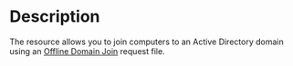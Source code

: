 # Description

The resource allows you to join computers to an Active Directory domain using an
[Offline Domain Join](https://technet.microsoft.com/en-us/library/offline-domain-join-djoin-step-by-step(v=ws.10).aspx)
request file.
